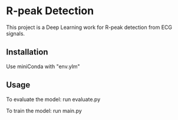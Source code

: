 # R-peak Detection

This project is a Deep Learning work for R-peak detection from ECG signals.

## Installation

Use miniConda with "env.ylm"


## Usage

To evaluate the model: run evaluate.py

To train the model: run main.py


